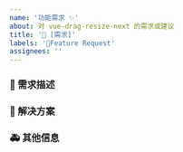 ```yaml
---
name: '功能需求 ✨'
about: 对 vue-drag-resize-next 的需求或建议
title: '👑 [需求]'
labels: '👑Feature Request'
assignees: ''
---
```


### 🥰 需求描述

<!-- 详细地描述需求，让大家都能理解 -->

### 🧐 解决方案

<!-- 如果你有解决方案，在这里清晰地阐述 -->

### 🚑 其他信息

<!-- 如截图等其他信息可以贴在这里 -->